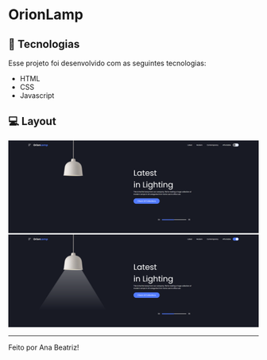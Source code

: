 # OrionLamp

## 🚀 Tecnologias

Esse projeto foi desenvolvido com as seguintes tecnologias:

- HTML
- CSS
- Javascript

## 💻 Layout

![Layout Lamp Off](./.github/layout-lamp-off.png)
![Layout Lamp On](./.github/layout-lamp-on.png)

---

Feito por Ana Beatriz!

